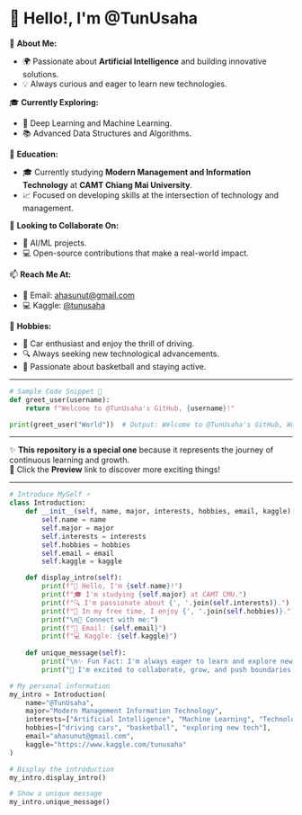 # 👋 Hello!, I'm @TunUsaha

🎯 **About Me:**  
- 🌍 Passionate about **Artificial Intelligence** and building innovative solutions.  
- 💡 Always curious and eager to learn new technologies.  

🎓 **Currently Exploring:**  
- 🧠 Deep Learning and Machine Learning.  
- 📚 Advanced Data Structures and Algorithms.  

🏫 **Education:**  
- 🎓 Currently studying **Modern Management and Information Technology** at **CAMT Chiang Mai University**.  
- 📈 Focused on developing skills at the intersection of technology and management.

🤝 **Looking to Collaborate On:**  
- 🤖 AI/ML projects.  
- 💻 Open-source contributions that make a real-world impact.  

📫 **Reach Me At:**  
- 📧 Email: [ahasunut@gmail.com](mailto:ahasunut@gmail.com)  
- 💻 Kaggle: [@tunusaha](https://www.kaggle.com/tunusaha)  

🎨 **Hobbies:**  
- 🚗 Car enthusiast and enjoy the thrill of driving.  
- 🔍 Always seeking new technological advancements.  
- 🏀 Passionate about basketball and staying active.  

---

```python
# Sample Code Snippet 🎉
def greet_user(username):
    return f"Welcome to @TunUsaha's GitHub, {username}!"

print(greet_user("World"))  # Output: Welcome to @TunUsaha's GitHub, World!
```

---

✨ **This repository is a special one** because it represents the journey of continuous learning and growth.  
🌟 Click the **Preview** link to discover more exciting things!  

---

```python
# Introduce MySelf ⚡
class Introduction:
    def __init__(self, name, major, interests, hobbies, email, kaggle):
        self.name = name
        self.major = major
        self.interests = interests
        self.hobbies = hobbies
        self.email = email
        self.kaggle = kaggle

    def display_intro(self):
        print(f"👋 Hello, I'm {self.name}!")
        print(f"🎓 I'm studying {self.major} at CAMT CMU.")
        print(f"🔍 I'm passionate about {', '.join(self.interests)}.")
        print(f"🎨 In my free time, I enjoy {', '.join(self.hobbies)}.")
        print("\n🔗 Connect with me:")
        print(f"📧 Email: {self.email}")
        print(f"💻 Kaggle: {self.kaggle}")
        
    def unique_message(self):
        print("\n✨ Fun Fact: I'm always eager to learn and explore new frontiers of technology! ✨")
        print("💪 I'm excited to collaborate, grow, and push boundaries in the world of AI and beyond!")

# My personal information
my_intro = Introduction(
    name="@TunUsaha",
    major="Modern Management Information Technology",
    interests=["Artificial Intelligence", "Machine Learning", "Technology Innovation"],
    hobbies=["driving cars", "basketball", "exploring new tech"],
    email="ahasunut@gmail.com",
    kaggle="https://www.kaggle.com/tunusaha"
)

# Display the introduction
my_intro.display_intro()

# Show a unique message
my_intro.unique_message()
